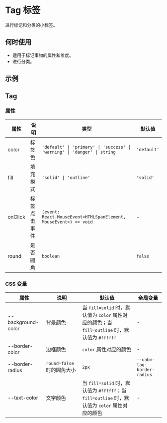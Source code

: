 # Tag 标签

进行标记和分类的小标签。

## 何时使用

- 适用于标记事物的属性和维度。
- 进行分类。

## 示例

<code src="./demos/demo1.tsx"></code>

## Tag

### 属性

| 属性 | 说明 | 类型 | 默认值 |
| --- | --- | --- | --- |
| color | 标签色 | `'default' \| 'primary' \| 'success' \| 'warning' \| 'danger' \| string` | `'default'` |
| fill | 填充模式 | `'solid' \| 'outline'` | `'solid'` |
| onClick | 标签点击事件 | `(event: React.MouseEvent<HTMLSpanElement, MouseEvent>) => void` | - |
| round | 是否圆角 | `boolean` | `false` |

### CSS 变量

| 属性 | 说明 | 默认值 | 全局变量 |
| --- | --- | --- | --- |
| --background-color | 背景颜色 | 当 `fill=solid` 时，默认值为 `color` 属性对应的颜色；当 `fill=outline` 时，默认值为 `#ffffff` | - |
| --border-color | 边框颜色 | `color` 属性对应的颜色 | - |
| --border-radius | `round=false` 时的圆角大小 | `2px` | `--uabm-tag-border-radius` |
| --text-color | 文字颜色 | 当 `fill=solid` 时，默认值为 `#ffffff`；当 `fill=outline` 时，默认值为 `color` 属性对应的颜色 | - |
